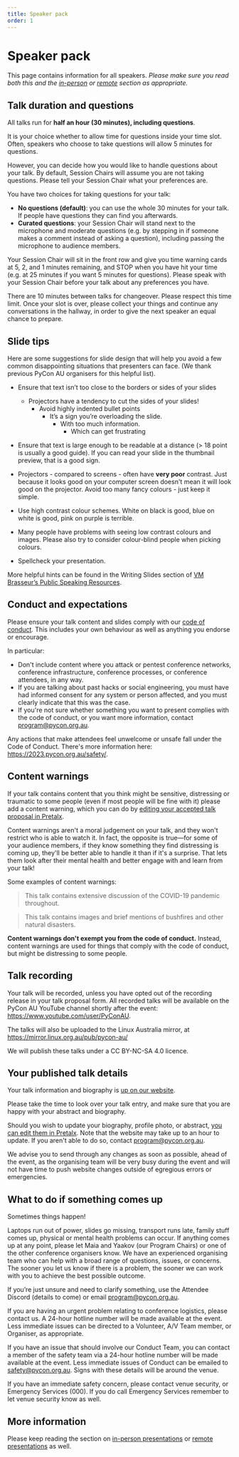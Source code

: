 ```yaml
---
title: Speaker pack
order: 1
---
```


# Speaker pack

This page contains information for all speakers. _Please make sure you read both this and the [in-person](/speakers/in-person/) or [remote](/speakers/remote/) section as appropriate._

## Talk duration and questions

All talks run for **half an hour (30 minutes), including questions**.

It is your choice whether to allow time for questions inside your time slot. Often, speakers who choose to take questions will allow 5 minutes for questions.

However, you can decide how you would like to handle questions about your talk. By default, Session Chairs will assume you are not taking questions. Please tell your Session Chair what your preferences are.

You have two choices for taking questions for your talk:

- **No questions (default)**: you can use the whole 30 minutes for your talk. If people have questions they can find you afterwards.
- **Curated questions**: your Session Chair will stand next to the microphone and moderate questions (e.g. by stepping in if someone makes a comment instead of asking a question), including passing the microphone to audience members.

Your Session Chair will sit in the front row and give you time warning cards at 5, 2, and 1 minutes remaining, and STOP when you have hit your time (e.g. at 25 minutes if you want 5 minutes for questions). Please speak with your Session Chair before your talk about any preferences you have.

There are 10 minutes between talks for changeover. Please respect this time limit. Once your slot is over, please collect your things and continue any conversations in the hallway, in order to give the next speaker an equal chance to prepare.

## Slide tips

Here are some suggestions for slide design that will help you avoid a few common disappointing situations that presenters can face. (We thank previous PyCon AU organisers for this helpful list).

- Ensure that text isn’t too close to the borders or sides of your slides

  - Projectors have a tendency to cut the sides of your slides!
    - Avoid highly indented bullet points
      - It’s a sign you’re overloading the slide.
        - With too much information.
          - Which can get frustrating

- Ensure that text is large enough to be readable at a distance (> 18 point is usually a good guide). If you can read your slide in the thumbnail preview, that is a good sign.
- Projectors - compared to screens - often have **very poor** contrast. Just because it looks good on your computer screen doesn't mean it will look good on the projector. Avoid too many fancy colours - just keep it simple.
- Use high contrast colour schemes. White on black is good, blue on white is good, pink on purple is terrible.
- Many people have problems with seeing low contrast colours and images. Please also try to consider colour-blind people when picking colours.
- Spellcheck your presentation.

More helpful hints can be found in the Writing Slides section of [VM Brasseur’s Public Speaking Resources](https://github.com/vmbrasseur/Public_Speaking#writing-presentations).

## Conduct and expectations

Please ensure your talk content and slides comply with our [code of conduct](/safety/). This includes your own behaviour as well as anything you endorse or encourage.

In particular:

- Don't include content where you attack or pentest conference networks, conference infrastructure, conference processes, or conference attendees, in any way.
- If you are talking about past hacks or social engineering, you must have had informed consent for any system or person affected, and you must clearly indicate that this was the case.
- If you're not sure whether something you want to present complies with the code of conduct, or you want more information, contact [program@pycon.org.au](mailto:program@pycon.org.au).

Any actions that make attendees feel unwelcome or unsafe fall under the Code of Conduct. There's more information here: https://2023.pycon.org.au/safety/.

## Content warnings

If your talk contains content that you think might be sensitive, distressing or traumatic to some people (even if most people will be fine with it) please add a content warning, which you can do by [editing your accepted talk proposal in Pretalx](https://pretalx.com/pycon-au-2020/me/submissions/).

Content warnings aren't a moral judgement on your talk, and they won't restrict who is able to watch it. In fact, the opposite is true—for some of your audience members, if they know something they find distressing is coming up, they'll be better able to handle it than if it's a surprise. That lets them look after their mental health and better engage with and learn from your talk!

Some examples of content warnings:

> This talk contains extensive discussion of the COVID-19 pandemic throughout.

> This talk contains images and brief mentions of bushfires and other natural disasters.

**Content warnings don't exempt you from the code of conduct.** Instead, content warnings are used for things that comply with the code of conduct, but might be distressing to some people.

## Talk recording

Your talk will be recorded, unless you have opted out of the recording release in your talk proposal form. All recorded talks will be available on the PyCon AU YouTube channel shortly after the event: https://www.youtube.com/user/PyConAU.

The talks will also be uploaded to the Linux Australia mirror, at https://mirror.linux.org.au/pub/pycon-au/

We will publish these talks under a CC BY-NC-SA 4.0 licence.

## Your published talk details

Your talk information and biography is [up on our website](/program/).

Please take the time to look over your talk entry, and make sure that you are happy with your abstract and biography.

Should you wish to update your biography, profile photo, or abstract, [you can edit them in Pretalx](https://pretalx.com/pycon-au-2020/me/submissions/). Note that the website may take up to an hour to update. If you aren't able to do so, contact [program@pycon.org.au](mailto:program@pycon.org.au).

We advise you to send through any changes as soon as possible, ahead of the event, as the organising team will be very busy during the event and will not have time to push website changes outside of egregious errors or emergencies.

## What to do if something comes up

Sometimes things happen!

Laptops run out of power, slides go missing, transport runs late, family stuff comes up, physical or mental health problems can occur. If anything comes up at any point, please let Maia and Yaakov (our Program Chairs) or one of the other conference organisers know. We have an experienced organising team who can help with a broad range of questions, issues, or concerns. The sooner you let us know if there is a problem, the sooner we can work with you to achieve the best possible outcome.

If you’re just unsure and need to clarify something, use the Attendee Discord (details to come) or email [program@pycon.org.au](mailto:program@pycon.org.au).

If you are having an urgent problem relating to conference logistics, please contact us. A 24-hour hotline number will be made available at the event. Less immediate issues can be directed to a Volunteer, A/V Team member, or Organiser, as appropriate.

If you have an issue that should involve our Conduct Team, you can contact a member of the safety team via a 24-hour hotline number will be made available at the event. Less immediate issues of Conduct can be emailed to safety@pycon.org.au. Signs with these details will be around the venue.

If you have an immediate safety concern, please contact venue security, or Emergency Services (000). If you do call Emergency Services remember to let venue security know as well.

## More information

Please keep reading the section on [in-person presentations](/speakers/in-person/) or [remote presentations](/speakers/remote/) as well.
